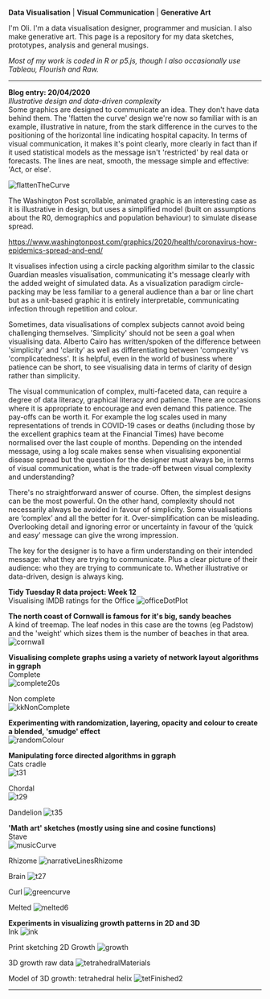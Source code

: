 **Data Visualisation** | **Visual Communication** | **Generative Art**

I'm Oli. I'm a data visualisation designer, programmer and musician. I also make generative art. This page is a repository for my data sketches, prototypes, analysis and general musings.

*Most of my work is coded in R or p5.js, though I also occasionally use Tableau, Flourish and Raw.*

----------

**Blog entry: 20/04/2020**  
*Illustrative design and data-driven complexity*  
Some graphics are designed to communicate an idea. They don't have data behind them. The 'flatten the curve' design we're now so familiar with is an example, illustrative in nature, from the stark difference in the curves to the positioning of the horizontal line indicating hospital capacity. In terms of visual communication, it makes it's point clearly, more clearly in fact than if it used statistical models as the message isn't 'restricted' by real data or forecasts. The lines are neat, smooth, the message simple and effective: 'Act, or else'. 

![flattenTheCurve](/flattenTheCurve.png)

The Washington Post scrollable, animated graphic is an interesting case as it is illustrative in design, but uses a simplified model (built on assumptions about the R0, demographics and population behaviour) to simulate disease spread. 

https://www.washingtonpost.com/graphics/2020/health/coronavirus-how-epidemics-spread-and-end/

It visualises infection using a circle packing algorithm similar to the classic Guardian measles visualisation, communicating it's message clearly with the added weight of simulated data. As a visualization paradigm circle-packing may be less familiar to a general audience than a bar or line chart but as a unit-based graphic it is entirely interpretable, communicating infection through repetition and colour. 

Sometimes, data visualisations of complex subjects cannot avoid being challenging themselves. 'Simplicity' should not be seen a goal when visualising data. Alberto Cairo has written/spoken of the difference between 'simplicity' and 'clarity' as well as differentiating between 'compexity' vs 'complicatedness'. It is helpful, even in the world of business where patience can be short, to see visualising data in terms of clarity of design rather than simplicity.

The visual communication of complex, multi-faceted data, can require a degree of data literacy, graphical literacy and patience. There are occasions where it is appropriate to encourage and even demand this patience. The pay-offs can be worth it. For example the log scales used in many representations of trends in COVID-19 cases or deaths (including those by the excellent graphics team at the Financial Times) have become normalised over the last couple of months. Depending on the intended message, using a log scale makes sense when visualising exponential disease spread but the question for the designer must always be, in terms of visual communication, what is the trade-off between visual complexity and understanding? 

There's no straightforward answer of course. Often, the simplest designs can be the most powerful. On the other hand, complexity should not necessarily always be avoided in favour of simplicity. Some visualisations are ‘complex’ and all the better for it. Over-simplification can be misleading. Overlooking detail and ignoring error or uncertainty in favour of the ‘quick and easy’ message can give the wrong impression. 

The key for the designer is to have a firm understanding on their intended message: what they are trying to communicate. Plus a clear picture of their audience: who they are trying to communicate to. Whether illustrative or data-driven, design is always king.


**Tidy Tuesday R data project: Week 12**  
Visualising IMDB ratings for the Office
![officeDotPlot](/officeDotPlot.png)

**The north coast of Cornwall is famous for it's big, sandy beaches**  
A kind of treemap. The leaf nodes in this case are the towns (eg Padstow) and the 'weight' which sizes them is the number of beaches in that area.  
![cornwall](/cornwall.png)


**Visualising complete graphs using a variety of network layout algorithms in ggraph**    
Complete  
![complete20s](/complete20s.png)

Non complete  
![kkNonComplete](/kkNonComplete.png)


**Experimenting with randomization, layering, opacity and colour to create a blended, 'smudge' effect**  
![randomColour](/randomColour.png)


**Manipulating force directed algorithms in ggraph**  
Cats cradle  
![t31](/t31.png)

Chordal  
![t29](/t29.png)

Dandelion
![t35](/t35.jpg)


**'Math art' sketches (mostly using sine and cosine functions)**  
Stave  
![musicCurve](/musicCurve.png)

Rhizome
![narrativeLinesRhizome](/narrativeLinesRhizome.jpg)

Brain
![t27](/t27.jpg)

Curl
![greencurve](/greencurve.png)

Melted
![melted6](/melted6.png)

**Experiments in visualizing growth patterns in 2D and 3D**  
Ink
![ink](/ink.png)

Print sketching 2D Growth
![growth](/growth.png)

3D growth raw data
![tetrahedralMaterials](/tetrahedralMaterials.png)

Model of 3D growth: tetrahedral helix
![tetFinished2](/tetFinished2.png)

----------




